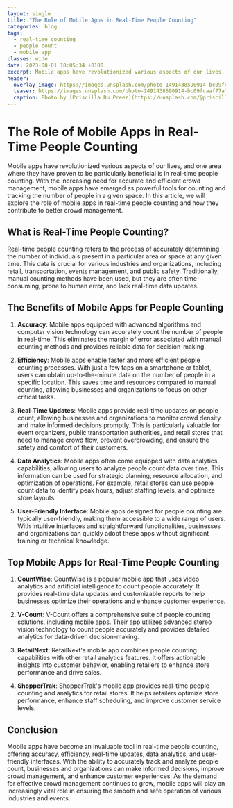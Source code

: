 ```yaml
---
layout: single
title: "The Role of Mobile Apps in Real-Time People Counting"
categories: blog
tags:
  - real-time counting
  - people count
  - mobile app
classes: wide
date: 2023-08-01 18:05:34 +0100
excerpt: Mobile apps have revolutionized various aspects of our lives, and one area where they have proven to be particularly beneficial is in real-time people counting.
header:
  overlay_image: https://images.unsplash.com/photo-1491438590914-bc09fcaaf77a?crop=entropy&cs=tinysrgb&fit=max&fm=jpg&ixid=M3w0Nzk0ODB8MHwxfHNlYXJjaHwxfHxyZWFsLXRpbWUlMjBjb3VudGluZyUyQyUyMHBlb3BsZSUyMGNvdW50JTJDJTIwbW9iaWxlJTIwYXBwfGVufDB8MHx8fDE2OTA5MDU5Mjh8MA&ixlib=rb-4.0.3&q=80&w=1080
  teaser: https://images.unsplash.com/photo-1491438590914-bc09fcaaf77a?crop=entropy&cs=tinysrgb&fit=max&fm=jpg&ixid=M3w0Nzk0ODB8MHwxfHNlYXJjaHwxfHxyZWFsLXRpbWUlMjBjb3VudGluZyUyQyUyMHBlb3BsZSUyMGNvdW50JTJDJTIwbW9iaWxlJTIwYXBwfGVufDB8MHx8fDE2OTA5MDU5Mjh8MA&ixlib=rb-4.0.3&q=80&w=400
  caption: Photo by [Priscilla Du Preez](https://unsplash.com/@priscilladupreez?utm_source=peoplecounter&utm_medium=referral) on [Unsplash](https://unsplash.com/?utm_source=peoplecounter&utm_medium=referral)
---
```


# The Role of Mobile Apps in Real-Time People Counting

Mobile apps have revolutionized various aspects of our lives, and one area where they have proven to be particularly beneficial is in real-time people counting. With the increasing need for accurate and efficient crowd management, mobile apps have emerged as powerful tools for counting and tracking the number of people in a given space. In this article, we will explore the role of mobile apps in real-time people counting and how they contribute to better crowd management.

## What is Real-Time People Counting?

Real-time people counting refers to the process of accurately determining the number of individuals present in a particular area or space at any given time. This data is crucial for various industries and organizations, including retail, transportation, events management, and public safety. Traditionally, manual counting methods have been used, but they are often time-consuming, prone to human error, and lack real-time data updates.

## The Benefits of Mobile Apps for People Counting

1. **Accuracy**: Mobile apps equipped with advanced algorithms and computer vision technology can accurately count the number of people in real-time. This eliminates the margin of error associated with manual counting methods and provides reliable data for decision-making.

2. **Efficiency**: Mobile apps enable faster and more efficient people counting processes. With just a few taps on a smartphone or tablet, users can obtain up-to-the-minute data on the number of people in a specific location. This saves time and resources compared to manual counting, allowing businesses and organizations to focus on other critical tasks.

3. **Real-Time Updates**: Mobile apps provide real-time updates on people count, allowing businesses and organizations to monitor crowd density and make informed decisions promptly. This is particularly valuable for event organizers, public transportation authorities, and retail stores that need to manage crowd flow, prevent overcrowding, and ensure the safety and comfort of their customers.

4. **Data Analytics**: Mobile apps often come equipped with data analytics capabilities, allowing users to analyze people count data over time. This information can be used for strategic planning, resource allocation, and optimization of operations. For example, retail stores can use people count data to identify peak hours, adjust staffing levels, and optimize store layouts.

5. **User-Friendly Interface**: Mobile apps designed for people counting are typically user-friendly, making them accessible to a wide range of users. With intuitive interfaces and straightforward functionalities, businesses and organizations can quickly adopt these apps without significant training or technical knowledge.

## Top Mobile Apps for Real-Time People Counting

1. **CountWise**: CountWise is a popular mobile app that uses video analytics and artificial intelligence to count people accurately. It provides real-time data updates and customizable reports to help businesses optimize their operations and enhance customer experience.

2. **V-Count**: V-Count offers a comprehensive suite of people counting solutions, including mobile apps. Their app utilizes advanced stereo vision technology to count people accurately and provides detailed analytics for data-driven decision-making.

3. **RetailNext**: RetailNext's mobile app combines people counting capabilities with other retail analytics features. It offers actionable insights into customer behavior, enabling retailers to enhance store performance and drive sales.

4. **ShopperTrak**: ShopperTrak's mobile app provides real-time people counting and analytics for retail stores. It helps retailers optimize store performance, enhance staff scheduling, and improve customer service levels.

## Conclusion

Mobile apps have become an invaluable tool in real-time people counting, offering accuracy, efficiency, real-time updates, data analytics, and user-friendly interfaces. With the ability to accurately track and analyze people count, businesses and organizations can make informed decisions, improve crowd management, and enhance customer experiences. As the demand for effective crowd management continues to grow, mobile apps will play an increasingly vital role in ensuring the smooth and safe operation of various industries and events.